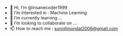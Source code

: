 - 👋 Hi, I’m @insanecoder1999
- 👀 I’m interested in : Machine Learning
- 🌱 I’m currently learning ...
- 💞️ I’m looking to collaborate on ...
- 📫 How to reach me : surojitmondal2006@gmail.com

<!---
insanecoder1999/insanecoder1999 is a ✨ special ✨ repository because its `README.md` (this file) appears on your GitHub profile.
You can click the Preview link to take a look at your changes.
--->

